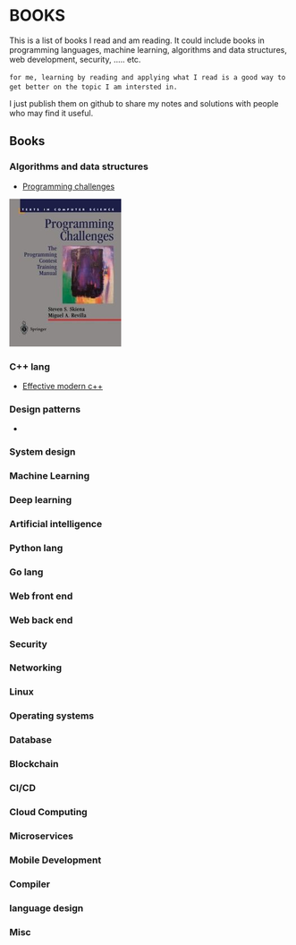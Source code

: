 # BOOKS
This is a list of books I read and am reading. It could include books in programming languages,
machine learning, algorithms and data structures, web development, security, ..... etc.

`for me, learning by reading and applying what I read is a good way to get better on the topic I am intersted in.`

I just publish them on github to share my notes and solutions with people who may find it useful.

## Books
### Algorithms and data structures
* [Programming challenges](https://www.amazon.com/Programming-Challenges-Contest-Training-Computer/dp/0387001638)

![programming_challenges book](./programming_challenges/programming_challenges.jpg)

### C++ lang
* [Effective modern c++](https://www.amazon.com/Effective-Modern-Specific-Ways-Improve/dp/1491903996)

### Design patterns
* 

### System design

### Machine Learning

### Deep learning

### Artificial intelligence

### Python lang

### Go lang

### Web front end

### Web back end

### Security

### Networking

### Linux

### Operating systems

### Database

### Blockchain

### CI/CD

### Cloud Computing

### Microservices

### Mobile Development

### Compiler

### language design

### Misc
